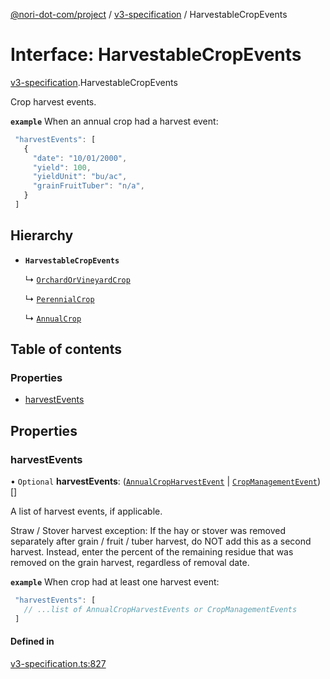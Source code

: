 [@nori-dot-com/project](../README.md) / [v3-specification](../modules/v3_specification.md) / HarvestableCropEvents

# Interface: HarvestableCropEvents

[v3-specification](../modules/v3_specification.md).HarvestableCropEvents

Crop harvest events.

**`example`** When an annual crop had a harvest event:

```js
 "harvestEvents": [
   {
     "date": "10/01/2000",
     "yield": 100,
     "yieldUnit": "bu/ac",
     "grainFruitTuber": "n/a",
   }
 ]
```

## Hierarchy

- **`HarvestableCropEvents`**

  ↳ [`OrchardOrVineyardCrop`](v3_specification.OrchardOrVineyardCrop.md)

  ↳ [`PerennialCrop`](v3_specification.PerennialCrop.md)

  ↳ [`AnnualCrop`](v3_specification.AnnualCrop.md)

## Table of contents

### Properties

- [harvestEvents](v3_specification.HarvestableCropEvents.md#harvestevents)

## Properties

### harvestEvents

• `Optional` **harvestEvents**: ([`AnnualCropHarvestEvent`](v3_specification.AnnualCropHarvestEvent.md) \| [`CropManagementEvent`](v3_specification.CropManagementEvent.md))[]

A list of harvest events, if applicable.

Straw / Stover harvest exception: If the hay or stover was removed
separately after grain / fruit / tuber harvest, do NOT add this as
a second harvest. Instead, enter the percent of the remaining residue
that was removed on the grain harvest, regardless of removal date.

**`example`** When crop had at least one harvest event:

```js
 "harvestEvents": [
   // ...list of AnnualCropHarvestEvents or CropManagementEvents
 ]
```

#### Defined in

[v3-specification.ts:827](https://github.com/nori-dot-eco/nori-dot-com/blob/841b22c/packages/project/src/v3-specification.ts#L827)
